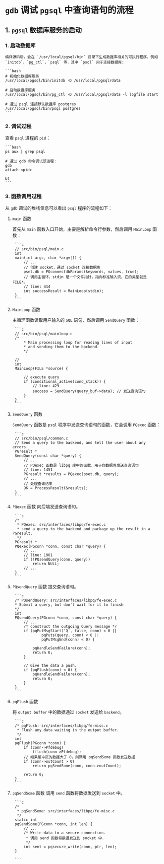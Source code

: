 # `gdb` 调试 `pgsql` 中查询语句的流程

## 1. `pgsql` 数据库服务的启动

### 1. 启动数据库

    编译源码后，会在 `/usr/local/pgsql/bin` 目录下生成数据库相关的可执行程序，例如 `initdb`，`pg_ctl`，`psql` 等，其中 `psql` 用于连接数据库:

    ```bash
    # 初始化数据库服务
    /usr/local/pgsql/bin/initdb -D /usr/local/pgsql/data

    # 启动数据库服务
    /usr/local/pgsql/bin/pg_ctl -D /usr/local/pgsql/data -l logfile start

    # 通过 psql 连接默认数据库 postgres
    /usr/local/pgsql/bin/psql postgres
    ```

### 2. 调试过程

查看 `psql` 进程的 `pid`：

    ```bash
    ps aux | grep psql
    
    # 通过 gdb 命令调试该进程：
    gdb
    attach <pid>

    bt
    ```

### 3. 函数调用过程

从 `gdb` 调试的堆栈信息可以看出 `psql` 程序的流程如下：

1. `main` 函数

    首先从 `main` 函数入口开始，主要是解析命令行参数，然后调用 `MainLoop` 函数：

        ```c
        // src/bin/psql/main.c
        int
        main(int argc, char *argv[]) {
            // ...
            // 创建 socket，通过 socket 连接数据库
            pset.db = PQconnectdbParams(keywords, values, true);
            // 调用主循环，stdin 是一个文件指针，指向标准输入流，它的类型就是 FILE*。 
            // line: 414
            int successResult = MainLoop(stdin);
        }
        ```

2. `MainLoop` 函数

    主循环函数读取用户输入的 `SQL` 语句，然后调用 `SendQuery` 函数：

        ```c
        // src/bin/psql/mainloop.c
        /*
            * Main processing loop for reading lines of input
            * and sending them to the backend.
            */

        // 
        int
        MainLoop(FILE *source) {

            // execute query  
            if (conditional_active(cond_stack)) {
                // line: 429
                success = SendQuery(query_buf->data); // 发送查询语句
            }
        }
        ```

3. `SendQuery` 函数

    `SendQuery` 函数是 `psql` 程序中发送查询语句的函数，它会调用 `PQexec` 函数：

        ```c
        // src/bin/psql/common.c
        // Send a query to the backend, and tell the user about any errors.
        PGresult *
        SendQuery(const char *query) {
            // ...
            // PQexec 函数是 libpq 库中的函数，用于向数据库发送查询语句
            // line: 1451
            PGresult *results = PQexec(pset.db, query);
            // ...
            // 处理查询结果
            OK = ProcessResult(&results);
        }
        ```

4. `PQexec` 函数
    向后端发送查询语句。

        ```c
        /* 
         * PQexec: src/interfaces/libpq/fe-exec.c
         * send a query to the backend and package up the result in a PGresult.
         */ 
        PGresult *
        PQexec(PGconn *conn, const char *query) {
            // ...
            // line: 1901
            if (!PQsendQuery(conn, query))
                return NULL;
            // ...
        }
        ```

5. `PQsendQuery` 函数
    提交查询语句。

        ```c
        /* PQsendQuery: src/interfaces/libpq/fe-exec.c
        * Submit a query, but don't wait for it to finish
        */
        int
        PQsendQuery(PGconn *conn, const char *query) {
            // ...
            /* construct the outgoing Query message */
            if (pqPutMsgStart('Q', false, conn) < 0 ||
                    pqPuts(query, conn) < 0 ||
                    pqPutMsgEnd(conn) < 0) {

                pqHandleSendFailure(conn);
                return 0;
            }

            // Give the data a push.
            if (pqFlush(conn) < 0) {
                pqHandleSendFailure(conn);
                return 0;
            }
        }
        ```
6. `pqFlush` 函数

    将 `output buffer` 中的数据通过 `socket` 发送给 `backend`。

        ```c
        /* pqFlush: src/interfaces/libpq/fe-misc.c
         * Flush any data waiting in the output buffer.
         */
        int
        pqFlush(PGconn *conn) {
            if (conn->Pfdebug)
                fflush(conn->Pfdebug);
            // 如果缓冲区的数据大于 0，则调用 pqSendSome 函数发送数据
            if (conn->outCount > 0)
                return pqSendSome(conn, conn->outCount);

            return 0;
        }
        ```

7. `pqSendSome` 函数
    调用 `send` 函数将数据发送到 `socket` 中。

        ```c
        /*
         * pqSendSome: src/interfaces/libpq/fe-misc.c
         */
        static int
        pqSendSome(PGconn *conn, int len) {
            // ...
            /* Write data to a secure connection.
             * 调用 send 函数将数据发送到 socket 中.
             */
            int sent = pqsecure_write(conn, ptr, len);
        }
        
        ```
